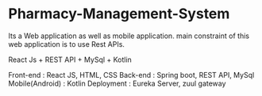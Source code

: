 # Pharmacy-Management-System
Its a Web application as well as mobile application. main constraint of this web application is to use Rest APIs.

React Js + REST API + MySql + Kotlin 

Front-end : React JS, HTML, CSS
Back-end : Spring boot, REST API, MySql
Mobile(Android) : Kotlin
Deployment : Eureka Server, zuul gateway



